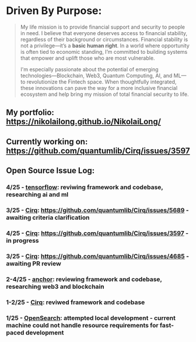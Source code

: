 # Driven By Purpose: 
> My life mission is to provide financial support and security to people in need. I believe that everyone deserves access to financial stability, regardless of their background or circumstances. Financial stability is not a privilege—it’s a __basic human right__. In a world where opportunity is often tied to economic standing, I’m committed to building systems that empower and uplift those who are most vulnerable.
> 
> I'm especially passionate about the potential of emerging technologies—Blockchain, Web3, Quantum Computing, AI, and ML—to revolutionize the Fintech space. When thoughtfully integrated, these innovations can pave the way for a more inclusive financial ecosystem and help bring my mission of total financial security to life.
## My portfolio: https://nikolailong.github.io/NikolaiLong/
## Currently working on: https://github.com/quantumlib/Cirq/issues/3597
## Open Source Issue Log:
### 4/25 - [tensorflow](https://github.com/tensorflow/tensorflow): reviwing framework and codebase, researching ai and ml
### 3/25 - [Cirq](https://github.com/quantumlib/Cirq/): https://github.com/quantumlib/Cirq/issues/5689 - awaiting criteria clarification
### 4/25 - [Cirq](https://github.com/quantumlib/Cirq/): https://github.com/quantumlib/Cirq/issues/3597 - in progress
### 3/25 - [Cirq](https://github.com/quantumlib/Cirq/): https://github.com/quantumlib/Cirq/issues/4685 - awaiting PR review
### 2-4/25 - [anchor](https://github.com/coral-xyz/anchor): reviewing framework and codebase, researching web3 and blockchain
### 1-2/25 - [Cirq](https://github.com/quantumlib/Cirq/): reviwed framework and codebase
### 1/25 - [OpenSearch](https://github.com/opensearch-project/OpenSearch): attempted local development - current machine could not handle resource requirements for fast-paced development
<!--
Cirq Milestone: 2025 Improve capabilities for cirquit visualization (https://github.com/quantumlib/Cirq/milestone/12)
On Deck:
https://github.com/quantumlib/Cirq/issues/5689
https://github.com/quantumlib/Cirq/issues/3597
https://github.com/quantumlib/Cirq/issues/685
https://github.com/quantumlib/Cirq/issues/3612
https://github.com/quantumlib/Cirq/issues/1245
Issues:
https://github.com/quantumlib/Cirq/issues/3308
https://github.com/quantumlib/Cirq/issues/2905
https://github.com/quantumlib/Cirq/issues/2313






**NikolaiLong/NikolaiLong** is a ✨ _special_ ✨ repository because its `README.md` (this file) appears on your GitHub profile.

Here are some ideas to get you started:

- 🔭 I’m currently working on ...
- 🌱 I’m currently learning ...
- 👯 I’m looking to collaborate on ...
- 🤔 I’m looking for help with ...
- 💬 Ask me about ...
- 📫 How to reach me: ...
- 😄 Pronouns: ...
- ⚡ Fun fact: ...
-->
